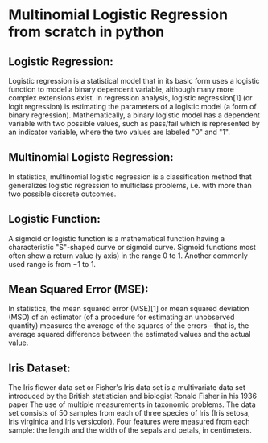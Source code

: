 # Multinomial Logistic Regression from scratch in python

Logistic Regression:
-------------------
Logistic regression is a statistical model that in its basic form uses a logistic function to model a binary dependent variable, although many more complex extensions exist. In regression analysis, logistic regression[1] (or logit regression) is estimating the parameters of a logistic model (a form of binary regression). Mathematically, a binary logistic model has a dependent variable with two possible values, such as pass/fail which is represented by an indicator variable, where the two values are labeled "0" and "1".

Multinomial Logistc Regression:
------------------------------
In statistics, multinomial logistic regression is a classification method that generalizes logistic regression to multiclass problems, i.e. with more than two possible discrete outcomes.

Logistic Function:
-----------------
A sigmoid or logistic function is a mathematical function having a characteristic "S"-shaped curve or sigmoid curve. Sigmoid functions most often show a return value (y axis) in the range 0 to 1. Another commonly used range is from −1 to 1.

Mean Squared Error (MSE):
------------------------
In statistics, the mean squared error (MSE)[1] or mean squared deviation (MSD) of an estimator (of a procedure for estimating an unobserved quantity) measures the average of the squares of the errors—that is, the average squared difference between the estimated values and the actual value.

Iris Dataset:
------------
The Iris flower data set or Fisher's Iris data set is a multivariate data set introduced by the British statistician and biologist Ronald Fisher in his 1936 paper The use of multiple measurements in taxonomic problems. The data set consists of 50 samples from each of three species of Iris (Iris setosa, Iris virginica and Iris versicolor). Four features were measured from each sample: the length and the width of the sepals and petals, in centimeters.

